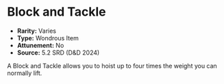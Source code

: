 # Block and Tackle

- **Rarity:** Varies
- **Type:** Wondrous Item
- **Attunement:** No
- **Source:** 5.2 SRD (D&D 2024)

A Block and Tackle allows you to hoist up to four times the weight you can normally lift.
